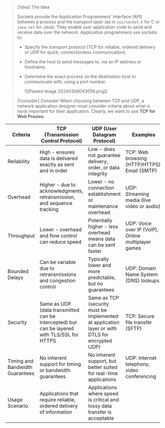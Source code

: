 
> [!idea] The Idea
>
> Sockets provide the Application Programmers' Interface (API) between a process and the transport layer (as in `sys/socket.h` for C or `java.net` for Java). They enable user application code to send and receive data over the network. Application programmers use sockets to:
>
> - Specify the transport protocol (TCP for reliable, ordered delivery or UDP for quick, connectionless communication).
> - Define the host to send messages to, via an IP address or hostname.
> - Determine the exact process on the destination host to communicate with, using a port number.
>   
>   ![[Pasted image 20240308043056.png]]


> [!consider] Consider
> When choosing between TCP and UDP, a network application designer must consider criteria about what is most important for their application. Clearly, we want to use **TCP for Web Proxies.**

| **Criteria**                        | **TCP (Transmission Control Protocol)**                                                         | **UDP (User Datagram Protocol)**                                                                   | **Examples**                                            |
| ------------------------------- | ------------------------------------------------------------------------------------------- | ---------------------------------------------------------------------------------------------- | --------------------------------------------------- |
| Reliability                     | High - ensures data is delivered exactly as sent and in order                               | Low - does not guarantee delivery, order, or data integrity                                    | TCP: Web browsing (HTTP/HTTPS), Email (SMTP)        |
| Overhead                        | Higher - due to acknowledgments, retransmission, and sequence tracking                      | Lower - no connection establishment or maintenance overhead                                    | UDP: Streaming media (live video or audio)          |
| Throughput                      | Lower - overhead and flow control can reduce speed                                          | Potentially higher - less overhead means data can be sent faster                               | UDP: Voice over IP (VoIP), Online multiplayer games |
| Bounded Delays                  | Can be variable due to retransmissions and congestion control                               | Typically lower and more predictable, but no guarantees                                        | UDP: Domain Name System (DNS) lookups               |
| Security                        | Same as UDP (data transmitted can be intercepted) but can be layered with TLS/SSL for HTTPS | Same as TCP (security must be implemented at application layer or with DTLS for encrypted UDP) | TCP: Secure file transfer (SFTP)                    |
| Timing and Bandwidth Guarantees | No inherent support for timing or bandwidth guarantees                                      | No inherent support, but better suited for real-time applications                              | UDP: Internet telephony, video conferencing         |
| Usage Scenario                  | Applications that require reliable, ordered delivery of information                         | Applications where speed is critical and lossy data transfer is acceptable                     |                                                     |


